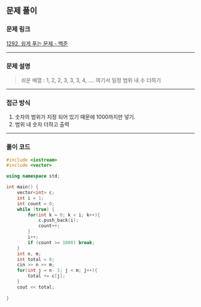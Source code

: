 ##  문제 풀이

###  문제 링크  
[1292. 쉽게 푸는 문제 - 백준](https://www.acmicpc.net/problem/1292)

---

###  문제 설명  
> 쉬운 배열 : 1, 2, 2, 3, 3, 3, 4, .... 여기서 일정 범위 내 수 더하기
---

###  접근 방식  
1. 숫자의 범위가 지정 되어 있기 때문에 1000까지만 넣기.
2. 범위 내 숫자 더하고 출력
---

### 풀이 코드

```cpp
#include <iostream>
#include <vector>

using namespace std;

int main() {
    vector<int> c;
    int i = 1;
    int count = 0;
    while (true) {
        for(int k = 0; k < i; k++){
            c.push_back(i);
            count++;
        }
        i++;
        if (count >= 1000) break;
    }
    int n, m;
    int total = 0;
    cin >> n >> m;
    for(int j = n- 1; j < m; j++){
        total += c[j];
    }
    cout << total;
    
}

```

